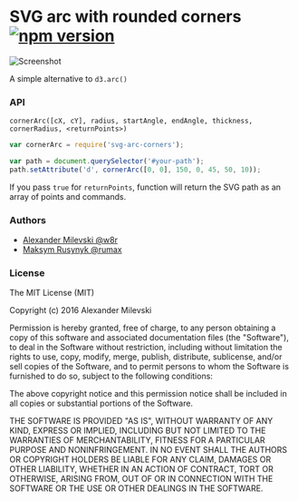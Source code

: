 # SVG arc with rounded corners [![npm version](https://badge.fury.io/js/svg-arc-corners.svg)](https://badge.fury.io/js/svg-arc-corners)

![Screenshot](https://cloud.githubusercontent.com/assets/26884/15583217/33b4a9f2-2375-11e6-8a53-eaeda12d3106.png)

A simple alternative to `d3.arc()`

### API

`cornerArc([cX, cY], radius, startAngle, endAngle, thickness, cornerRadius, <returnPoints>)`

```js
var cornerArc = require('svg-arc-corners');

var path = document.querySelector('#your-path');
path.setAttribute('d', cornerArc([0, 0], 150, 0, 45, 50, 10));
```

If you pass `true` for `returnPoints`, function will return the SVG path as an array of points and commands.

### Authors

* [Alexander Milevski @w8r](https://github.com/w8r)
* [Maksym Rusynyk @rumax](https://github.com/rumax)

### License

The MIT License (MIT)

Copyright (c) 2016 Alexander Milevski

Permission is hereby granted, free of charge, to any person obtaining a copy
of this software and associated documentation files (the "Software"), to deal
in the Software without restriction, including without limitation the rights
to use, copy, modify, merge, publish, distribute, sublicense, and/or sell
copies of the Software, and to permit persons to whom the Software is
furnished to do so, subject to the following conditions:

The above copyright notice and this permission notice shall be included in all
copies or substantial portions of the Software.

THE SOFTWARE IS PROVIDED "AS IS", WITHOUT WARRANTY OF ANY KIND, EXPRESS OR
IMPLIED, INCLUDING BUT NOT LIMITED TO THE WARRANTIES OF MERCHANTABILITY,
FITNESS FOR A PARTICULAR PURPOSE AND NONINFRINGEMENT. IN NO EVENT SHALL THE
AUTHORS OR COPYRIGHT HOLDERS BE LIABLE FOR ANY CLAIM, DAMAGES OR OTHER
LIABILITY, WHETHER IN AN ACTION OF CONTRACT, TORT OR OTHERWISE, ARISING FROM,
OUT OF OR IN CONNECTION WITH THE SOFTWARE OR THE USE OR OTHER DEALINGS IN THE
SOFTWARE.
